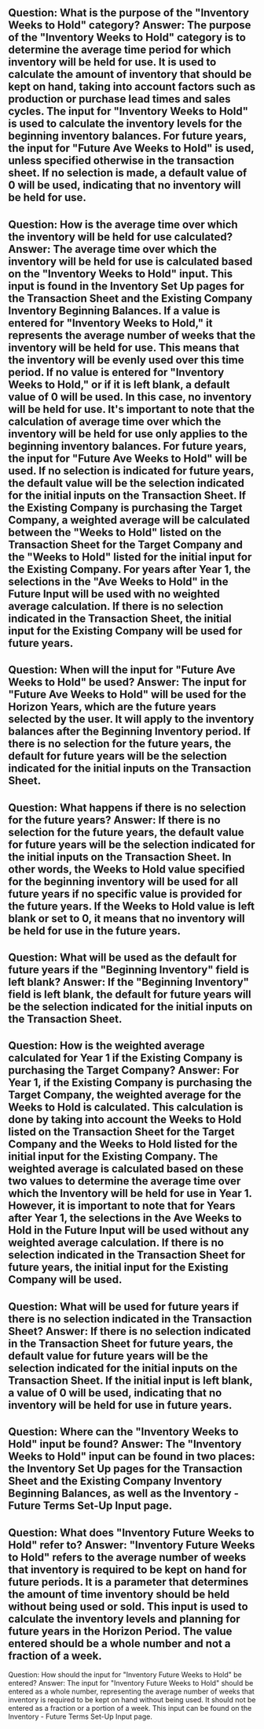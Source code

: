 Question: What is the purpose of the "Inventory Weeks to Hold" category?
Answer: The purpose of the "Inventory Weeks to Hold" category is to determine the average time period for which inventory will be held for use. It is used to calculate the amount of inventory that should be kept on hand, taking into account factors such as production or purchase lead times and sales cycles. The input for "Inventory Weeks to Hold" is used to calculate the inventory levels for the beginning inventory balances. For future years, the input for "Future Ave Weeks to Hold" is used, unless specified otherwise in the transaction sheet. If no selection is made, a default value of 0 will be used, indicating that no inventory will be held for use.
---
Question: How is the average time over which the inventory will be held for use calculated?
Answer: The average time over which the inventory will be held for use is calculated based on the "Inventory Weeks to Hold" input. This input is found in the Inventory Set Up pages for the Transaction Sheet and the Existing Company Inventory Beginning Balances. 
If a value is entered for "Inventory Weeks to Hold," it represents the average number of weeks that the inventory will be held for use. This means that the inventory will be evenly used over this time period. 
If no value is entered for "Inventory Weeks to Hold," or if it is left blank, a default value of 0 will be used. In this case, no inventory will be held for use. 
It's important to note that the calculation of average time over which the inventory will be held for use only applies to the beginning inventory balances. For future years, the input for "Future Ave Weeks to Hold" will be used. If no selection is indicated for future years, the default value will be the selection indicated for the initial inputs on the Transaction Sheet. 
If the Existing Company is purchasing the Target Company, a weighted average will be calculated between the "Weeks to Hold" listed on the Transaction Sheet for the Target Company and the "Weeks to Hold" listed for the initial input for the Existing Company. For years after Year 1, the selections in the "Ave Weeks to Hold" in the Future Input will be used with no weighted average calculation. If there is no selection indicated in the Transaction Sheet, the initial input for the Existing Company will be used for future years.
---
Question: When will the input for "Future Ave Weeks to Hold" be used?
Answer: The input for "Future Ave Weeks to Hold" will be used for the Horizon Years, which are the future years selected by the user. It will apply to the inventory balances after the Beginning Inventory period. If there is no selection for the future years, the default for future years will be the selection indicated for the initial inputs on the Transaction Sheet.
---
Question: What happens if there is no selection for the future years?
Answer: If there is no selection for the future years, the default value for future years will be the selection indicated for the initial inputs on the Transaction Sheet. In other words, the Weeks to Hold value specified for the beginning inventory will be used for all future years if no specific value is provided for the future years. If the Weeks to Hold value is left blank or set to 0, it means that no inventory will be held for use in the future years.
---
Question: What will be used as the default for future years if the "Beginning Inventory" field is left blank?
Answer: If the "Beginning Inventory" field is left blank, the default for future years will be the selection indicated for the initial inputs on the Transaction Sheet.
---
Question: How is the weighted average calculated for Year 1 if the Existing Company is purchasing the Target Company?
Answer: For Year 1, if the Existing Company is purchasing the Target Company, the weighted average for the Weeks to Hold is calculated. This calculation is done by taking into account the Weeks to Hold listed on the Transaction Sheet for the Target Company and the Weeks to Hold listed for the initial input for the Existing Company. The weighted average is calculated based on these two values to determine the average time over which the Inventory will be held for use in Year 1. 
However, it is important to note that for Years after Year 1, the selections in the Ave Weeks to Hold in the Future Input will be used without any weighted average calculation. If there is no selection indicated in the Transaction Sheet for future years, the initial input for the Existing Company will be used.
---
Question: What will be used for future years if there is no selection indicated in the Transaction Sheet?
Answer: If there is no selection indicated in the Transaction Sheet for future years, the default value for future years will be the selection indicated for the initial inputs on the Transaction Sheet. If the initial input is left blank, a value of 0 will be used, indicating that no inventory will be held for use in future years.
---
Question: Where can the "Inventory Weeks to Hold" input be found?
Answer: The "Inventory Weeks to Hold" input can be found in two places: the Inventory Set Up pages for the Transaction Sheet and the Existing Company Inventory Beginning Balances, as well as the Inventory - Future Terms Set-Up Input page.
---
Question: What does "Inventory Future Weeks to Hold" refer to?
Answer: "Inventory Future Weeks to Hold" refers to the average number of weeks that inventory is required to be kept on hand for future periods. It is a parameter that determines the amount of time inventory should be held without being used or sold. This input is used to calculate the inventory levels and planning for future years in the Horizon Period. The value entered should be a whole number and not a fraction of a week.
---
Question: How should the input for "Inventory Future Weeks to Hold" be entered?
Answer: The input for "Inventory Future Weeks to Hold" should be entered as a whole number, representing the average number of weeks that inventory is required to be kept on hand without being used. It should not be entered as a fraction or a portion of a week. This input can be found on the Inventory - Future Terms Set-Up Input page.
